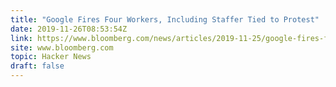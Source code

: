 ```yaml
---
title: "Google Fires Four Workers, Including Staffer Tied to Protest"
date: 2019-11-26T08:53:54Z
link: https://www.bloomberg.com/news/articles/2019-11-25/google-fires-four-employees-citing-data-security-violations?utm_medium=RSS&utm_source=hune
site: www.bloomberg.com
topic: Hacker News
draft: false
---
```

